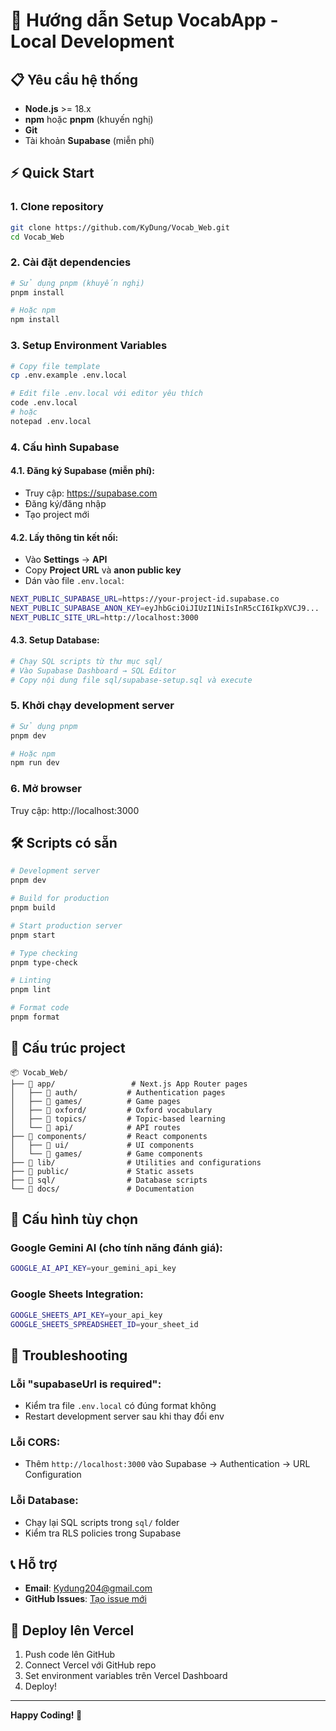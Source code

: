 # 🚀 Hướng dẫn Setup VocabApp - Local Development

## 📋 Yêu cầu hệ thống

- **Node.js** >= 18.x
- **npm** hoặc **pnpm** (khuyến nghị)
- **Git**
- Tài khoản **Supabase** (miễn phí)

## ⚡ Quick Start

### 1. Clone repository

```bash
git clone https://github.com/KyDung/Vocab_Web.git
cd Vocab_Web
```

### 2. Cài đặt dependencies

```bash
# Sử dụng pnpm (khuyến nghị)
pnpm install

# Hoặc npm
npm install
```

### 3. Setup Environment Variables

```bash
# Copy file template
cp .env.example .env.local

# Edit file .env.local với editor yêu thích
code .env.local
# hoặc
notepad .env.local
```

### 4. Cấu hình Supabase

#### 4.1. Đăng ký Supabase (miễn phí):
- Truy cập: https://supabase.com
- Đăng ký/đăng nhập
- Tạo project mới

#### 4.2. Lấy thông tin kết nối:
- Vào **Settings** → **API**
- Copy **Project URL** và **anon public key**
- Dán vào file `.env.local`:

```bash
NEXT_PUBLIC_SUPABASE_URL=https://your-project-id.supabase.co
NEXT_PUBLIC_SUPABASE_ANON_KEY=eyJhbGciOiJIUzI1NiIsInR5cCI6IkpXVCJ9...
NEXT_PUBLIC_SITE_URL=http://localhost:3000
```

#### 4.3. Setup Database:
```bash
# Chạy SQL scripts từ thư mục sql/
# Vào Supabase Dashboard → SQL Editor
# Copy nội dung file sql/supabase-setup.sql và execute
```

### 5. Khởi chạy development server

```bash
# Sử dụng pnpm
pnpm dev

# Hoặc npm
npm run dev
```

### 6. Mở browser

Truy cập: http://localhost:3000

## 🛠️ Scripts có sẵn

```bash
# Development server
pnpm dev

# Build for production
pnpm build

# Start production server
pnpm start

# Type checking
pnpm type-check

# Linting
pnpm lint

# Format code
pnpm format
```

## 📁 Cấu trúc project

```
📦 Vocab_Web/
├── 📂 app/                 # Next.js App Router pages
│   ├── 📂 auth/           # Authentication pages
│   ├── 📂 games/          # Game pages
│   ├── 📂 oxford/         # Oxford vocabulary
│   ├── 📂 topics/         # Topic-based learning
│   └── 📂 api/            # API routes
├── 📂 components/         # React components
│   ├── 📂 ui/             # UI components
│   └── 📂 games/          # Game components
├── 📂 lib/                # Utilities and configurations
├── 📂 public/             # Static assets
├── 📂 sql/                # Database scripts
└── 📂 docs/               # Documentation
```

## 🔧 Cấu hình tùy chọn

### Google Gemini AI (cho tính năng đánh giá):
```bash
GOOGLE_AI_API_KEY=your_gemini_api_key
```

### Google Sheets Integration:
```bash
GOOGLE_SHEETS_API_KEY=your_api_key
GOOGLE_SHEETS_SPREADSHEET_ID=your_sheet_id
```

## 🐛 Troubleshooting

### Lỗi "supabaseUrl is required":
- Kiểm tra file `.env.local` có đúng format không
- Restart development server sau khi thay đổi env

### Lỗi CORS:
- Thêm `http://localhost:3000` vào Supabase → Authentication → URL Configuration

### Lỗi Database:
- Chạy lại SQL scripts trong `sql/` folder
- Kiểm tra RLS policies trong Supabase

## 📞 Hỗ trợ

- **Email**: Kydung204@gmail.com
- **GitHub Issues**: [Tạo issue mới](https://github.com/KyDung/Vocab_Web/issues)

## 🚀 Deploy lên Vercel

1. Push code lên GitHub
2. Connect Vercel với GitHub repo
3. Set environment variables trên Vercel Dashboard
4. Deploy!

---

**Happy Coding! 🎉**